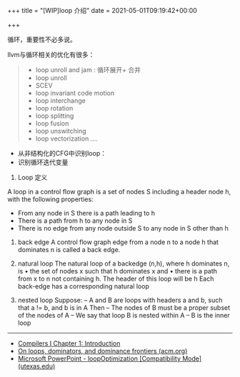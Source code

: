 +++
title = "[WIP]loop 介绍"
date = 2021-05-01T09:19:42+00:00

+++

循环，重要性不必多说。

llvm与循环相关的优化有很多：

>- loop unroll and jam : 循环展开+ 合并
>- loop unroll
>- SCEV
>- loop invariant code motion
>- loop interchange
>- loop rotation
>- loop splitting
>- loop fusion
>- loop unswitching
>- loop vectorization
>....


- 从非结构化的CFG中识别loop：
- 识别循环迭代变量

1. Loop 定义

A loop in a control flow graph is a set of nodes S including a header node h, with the following properties:
- From any node in S there is a path leading to h 
- There is a path from h to any node in S
- There is no edge from any node outside S to any node in S other than h
1. back edge
A control flow graph edge from a node n to a node h that dominates n is called a back edge.
1. natural loop
The natural loop of a backedge (n,h), where h dominates n, is 
	• the set of nodes x such that h dominates x and 
	• there is a path from x to n not containing h. 
	The header of this loop will be h
	Each back-edge has a corresponding natural loop

1. nested loop
Suppose: 
	– A and B are loops with headers a and b, such that a != b, and b is in A 
Then 
	– The nodes of B must be a proper subset of the nodes of A 
	– We say that loop B is nested within A 
	– B is the inner loop




----

- [Compilers I Chapter 1: Introduction](https://www.doc.ic.ac.uk/~phjk/Compilers/Lectures/pdfs/Ch7-part2-DominatorsAndNaturalLoops.pdf)
- [On loops, dominators, and dominance frontiers (acm.org)](https://dl.acm.org/doi/pdf/10.1145/570886.570887)
- [Microsoft PowerPoint - loopOptimization [Compatibility Mode] (utexas.edu)](https://www.cs.utexas.edu/~pingali/CS375/2010Sp/lectures/LoopOptimizations.pdf)